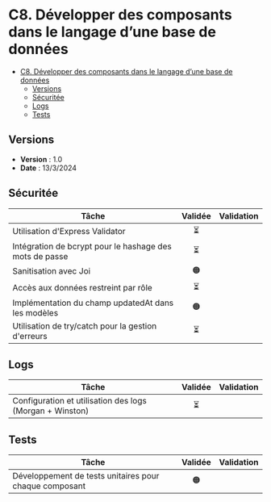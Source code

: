 # C8. Développer des composants dans le langage d’une base de données

- [C8. Développer des composants dans le langage d’une base de données](#c8-développer-des-composants-dans-le-langage-dune-base-de-données)
  - [Versions](#versions)
  - [Sécuritée](#sécuritée)
  - [Logs](#logs)
  - [Tests](#tests)

## Versions

- **Version** : 1.0
- **Date** : 13/3/2024

## Sécuritée

| Tâche                                                   | Validée | Validation |
| ------------------------------------------------------- | :-----: | ---------- |
| Utilisation d'Express Validator                         |   ⏳    |            |
| Intégration de bcrypt pour le hashage des mots de passe |   ⏳    |            |
| Sanitisation avec Joi                                   |   🟠    |            |
| Accès aux données restreint par rôle                    |   ⏳    |            |
| Implémentation du champ updatedAt dans les modèles      |   🟠    |            |
| Utilisation de try/catch pour la gestion d'erreurs      |   ⏳    |            |

## Logs

| Tâche                                                    | Validée | Validation |
| -------------------------------------------------------- | :-----: | ---------- |
| Configuration et utilisation des logs (Morgan + Winston) |   ⏳    |            |

## Tests

| Tâche                                                  | Validée | Validation |
| ------------------------------------------------------ | :-----: | ---------- |
| Développement de tests unitaires pour chaque composant |   🟠    |            |
